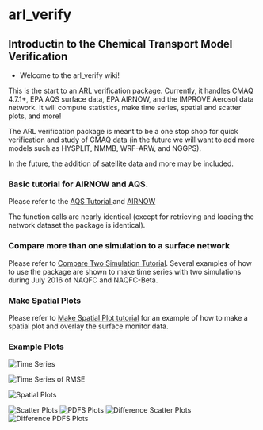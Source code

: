 # arl_verify
## Introductin to the Chemical Transport Model Verification

* Welcome to the arl_verify wiki!

This is the start to an ARL verification package. Currently, it handles CMAQ 4.7.1+, EPA AQS surface data, EPA AIRNOW, and the IMPROVE Aerosol data network. It will compute statistics, make time series, spatial and scatter plots, and more!  

The ARL verification package is meant to be a one stop shop for quick verification and study of CMAQ data (in the future we will want to add more models such as HYSPLIT, NMMB, WRF-ARW, and NGGPS).  

In the future, the addition of satellite data and more may be included.

### Basic tutorial for AIRNOW and AQS.  

Please refer to the [AQS Tutorial ](https://github.com/bakerbd/arl_verify/wiki/Compare-CMAQ-to-AQS) and [AIRNOW](https://github.com/bakerbd/arl_verify/wiki/Comparing-CMAQ-and-AirNow)

The function calls are nearly identical (except for retrieving and loading the network dataset the package is identical).  

### Compare more than one simulation to a surface network

Please refer to [Compare Two Simulation Tutorial](https://github.com/bakerbd/arl_verify/wiki/Comparing-two-CMAQ-Simulations-Plotting-Overlay-Example). Several examples of how to use the package are shown to make time series with two simulations during July 2016 of NAQFC and NAQFC-Beta.

### Make Spatial Plots

Please refer to [Make Spatial Plot tutorial](https://github.com/bakerbd/arl_verify/wiki/Creating-Spatial-Plots-from-AIRNOW-and-CMAQ) for an example of how to make a spatial plot and overlay the surface monitor data.  

### Example Plots

![Time Series](https://raw.githubusercontent.com/bakerbd/arl_verify/master/sample_figures/pm2.5_timeseries.jpg)

![Time Series of RMSE](https://raw.githubusercontent.com/bakerbd/arl_verify/master/sample_figures/pm2.5_timeseries_rmse.jpg)

![Spatial Plots](https://github.com/bakerbd/arl_verify/blob/master/sample_figures/ozone_spatial.jpg?raw=true)

![Scatter Plots](https://github.com/bakerbd/arl_verify/blob/master/sample_figures/no2_scatter.jpg?raw=true)
![PDFS Plots](https://github.com/bakerbd/arl_verify/blob/master/sample_figures/no2_pdf.jpg?raw=true)
![Difference Scatter Plots](https://github.com/bakerbd/arl_verify/blob/master/sample_figures/no2_diffscatter.jpg?raw=true)
![Difference PDFS Plots](https://github.com/bakerbd/arl_verify/blob/master/sample_figures/no2_diffpdf.jpg?raw=true)
